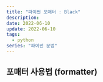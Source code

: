 ```yaml
---
title: "파이썬 포매터 : Black"
description:
date: 2022-06-10
update: 2022-06-10
tags:
  - python
series: "파이썬 문법"
---
```


## 포매터 사용법 (formatter)
